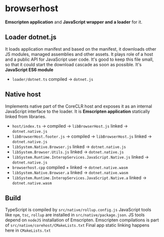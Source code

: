 # browserhost

**Emscripten application** and **JavaScript wrapper and a loader** for it.

## Loader dotnet.js

It loads application manifest and based on the manifest, it downloads other JS modules, managed assemblies and other assets.
It plays role of a host and a public API for JavaScript user code.
It's good to keep this file small, so that it could start the download cascade as soon as possible.
It's **JavaScript ES6 module**

- `loader/dotnet.ts` compiled -> `dotnet.js`

## Native host

Implements native part of the CoreCLR host and exposes it as an internal JavaScript interface to the loader.
It is **Emscripten application** statically linked from libraries.

- `host/index.ts` -> compiled -> `libBrowserHost.js` linked -> `dotnet.native.js`
- `libBrowserHost.footer.js` -> compiled -> `libBrowserHost.js` linked -> `dotnet.native.js`
- `libSystem.Native.Browser.js` linked -> `dotnet.native.js`
- `libSystem.Browser.Utils.js` linked -> `dotnet.native.js`
- `libSystem.Runtime.InteropServices.JavaScript.Native.js` linked -> `dotnet.native.js`
- `browserhost.cpp` compiled + linked -> `dotnet.native.wasm`
- `libSystem.Native.Browser.a` linked -> `dotnet.native.wasm`
- `libSystem.Runtime.InteropServices.JavaScript.Native.a` linked -> `dotnet.native.wasm`

## Build
TypeScript is compiled by `src/native/rollup.config.js`
JavaScript tools like `npm`, `tsc`, `rollup` are installed in `src/native/package.json`.
JS tools depend on `nodeJS` installation of Emscripten.
Emscripten compilations is part of `src/native/corehost/CMakeLists.txt`
Final app static linking happens here in `CMakeLists.txt`
